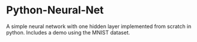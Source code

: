 # Python-Neural-Net
A simple neural network with one hidden layer implemented from scratch in python. Includes a demo using the MNIST dataset.
